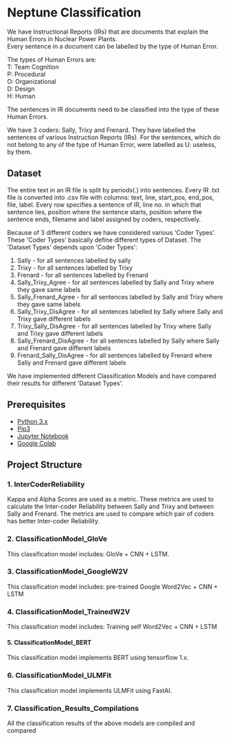 # Neptune Classification

We have Instructional Reports (IRs) that are documents that explain the Human Errors in Nuclear Power Plants. <br>
Every sentence in a document can be labelled by the type of Human Error. <br>

The types of Human Errors are: <br>
T: Team Cognition <br>
P: Procedural <br>
O: Organizational <br>
D: Design <br>
H: Human <br>

The sentences in IR documents need to be classified into the type of these Human Errors.

We have 3 coders: Sally, Trixy and Frenard. They have labelled the sentences of various Instruction Reports (IRs).
For the sentences, which do not belong to any of the type of Human Error, were labelled as U: useless, by them.

## Dataset
The entire text in an IR file is split by periods(.) into sentences.
Every IR .txt file is converted into .csv file with columns: text, line, start_pos, end_pos, file, label.
Every row specifies a sentence of IR, line no. in which that sentence lies, position where the sentence
starts, position where the sentence ends, filename and label assigned by coders, respectively.

Because of 3 different coders we have considered various 'Coder Types'. These 'Coder Types' basically define different types of Dataset. The 'Dataset Types' depends upon 'Coder Types':
1. Sally - for all sentences labelled by sally
2. Trixy - for all sentences labelled by Trixy
3. Frenard - for all sentences labelled by Frenard
4. Sally_Trixy_Agree - for all sentences labelled by Sally and Trixy where they gave same labels
5. Sally_Frenard_Agree - for all sentences labelled by Sally and Trixy where they gave same labels
6. Sally_Trixy_DisAgree - for all sentences labelled by Sally where Sally and Trixy gave different labels
7. Trixy_Sally_DisAgree - for all sentences labelled by Trixy where Sally and Trixy gave different labels
8. Sally_Frenard_DisAgree - for all sentences labelled by Sally where Sally and Frenard gave different labels
9. Frenard_Sally_DisAgree - for all sentences labelled by Frenard where Sally and Frenard gave different labels<br>

We have implemented different Classification Models and have compared their results for different 'Dataset Types'.

## Prerequisites
- <a href="https://realpython.com/installing-python/"> Python 3.x </a> 
- <a href="https://pip.pypa.io/en/stable/installing/"> Pip3 </a>
- <a href="https://jupyter.org/install"> Jupyter Notebook </a>
- <a href="https://colab.research.google.com/notebooks/intro.ipynb#recent=true"> Google Colab </a>

## Project Structure

### 1. InterCoderReliability
Kappa and Alpha Scores are used as a metric. These metrics are used to calculate the Inter-coder Reliability between 
Sally and Trixy and between Sally and Frenard. The metrics are used to compare which pair of coders has better 
Inter-coder Reliability.

### 2. ClassificationModel_GloVe
This classification model includes: GloVe + CNN + LSTM.

### 3. ClassificationModel_GoogleW2V
This classification model includes: pre-trained Google Word2Vec + CNN + LSTM

### 4. ClassificationModel_TrainedW2V
This classification model includes: Training self Word2Vec + CNN + LSTM

#### 5. ClassificationModel_BERT
This classification model implements BERT using tensorflow 1.x.

### 6. ClassificationModel_ULMFit
This classification model implements ULMFit using FastAI. 

### 7. Classification_Results_Compilations
All the classification results of the above models are compiled and compared
